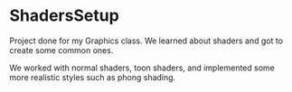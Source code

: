# ShadersSetup
Project done for my Graphics class. We learned about shaders and got to create some common ones.

We worked with normal shaders, toon shaders, and implemented some more realistic styles such as phong shading.
